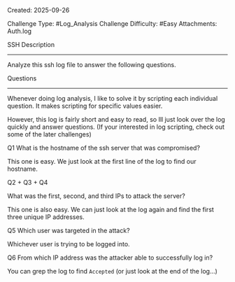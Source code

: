 Created: 2025-09-26

Challenge Type: #Log_Analysis
Challenge Difficulty: #Easy
Attachments: Auth.log

SSH
Description
***
Analyze this ssh log file to answer the following questions.

Questions
***
Whenever doing log analysis, I like to solve it by scripting each individual question. It makes scripting for specific values easier.

However, this log is fairly short and easy to read, so Ill just look over the log quickly and answer questions. (If your interested in log scripting, check out some of the later challenges)

Q1
What is the hostname of the ssh server that was compromised?

This one is easy. We just look at the first line of the log to find our hostname.

Q2 + Q3 + Q4

What was the first, second, and third IPs to attack the server?

This one is also easy. We can just look at the log again and find the first three unique IP addresses.

Q5
Which user was targeted in the attack?

Whichever user is trying to be logged into.

Q6
From which IP address was the attacker able to successfully log in?

You can grep the log to find `Accepted` (or just look at the end of the log...)